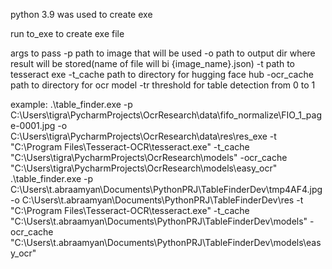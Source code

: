 python 3.9 was used to create exe

run to_exe to create exe file

args to pass
-p  path to image that will be used
-o path to output dir where result will be stored(name of file will bi {image_name}.json)
-t path to tesseract exe
-t_cache path to directory for hugging face hub 
-ocr_cache path to directory for ocr model
-tr threshold for table detection from 0 to 1


example:
.\table_finder.exe -p C:\Users\tigra\PycharmProjects\OcrResearch\data\fifo_normalize\FIO_1_page-0001.jpg -o C:\Users\tigra\PycharmProjects\OcrResearch\data\res\res_exe -t "C:\Program Files\Tesseract-OCR\tesseract.exe" -t_cache "C:\Users\tigra\PycharmProjects\OcrResearch\models" -ocr_cache "C:\Users\tigra\PycharmProjects\OcrResearch\models\easy_ocr"
.\table_finder.exe -p C:\Users\t.abraamyan\Documents\PythonPRJ\TableFinderDev\tmp4AF4.jpg -o C:\Users\t.abraamyan\Documents\PythonPRJ\TableFinderDev\res -t "C:\Program Files\Tesseract-OCR\tesseract.exe" -t_cache "C:\Users\t.abraamyan\Documents\PythonPRJ\TableFinderDev\models" -ocr_cache "C:\Users\t.abraamyan\Documents\PythonPRJ\TableFinderDev\models\easy_ocr"